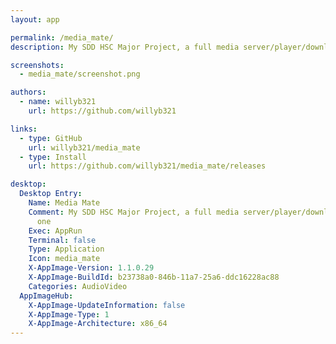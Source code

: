 ```yaml
---
layout: app

permalink: /media_mate/
description: My SDD HSC Major Project, a full media server/player/downloader/etc - in one

screenshots:
  - media_mate/screenshot.png

authors:
  - name: willyb321
    url: https://github.com/willyb321

links:
  - type: GitHub
    url: willyb321/media_mate
  - type: Install
    url: https://github.com/willyb321/media_mate/releases

desktop:
  Desktop Entry:
    Name: Media Mate
    Comment: My SDD HSC Major Project, a full media server/player/downloader/etc - in
      one
    Exec: AppRun
    Terminal: false
    Type: Application
    Icon: media_mate
    X-AppImage-Version: 1.1.0.29
    X-AppImage-BuildId: b23738a0-846b-11a7-25a6-ddc16228ac88
    Categories: AudioVideo
  AppImageHub:
    X-AppImage-UpdateInformation: false
    X-AppImage-Type: 1
    X-AppImage-Architecture: x86_64
---
```

